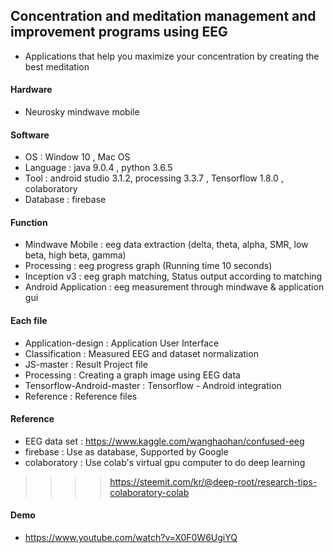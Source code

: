 ## Concentration and meditation management and improvement programs using EEG
* Applications that help you maximize your concentration by creating the best meditation

#### Hardware
* Neurosky mindwave mobile

#### Software
* OS : Window 10 , Mac OS
* Language : java 9.0.4 , python 3.6.5
* Tool : android studio 3.1.2, processing 3.3.7 , Tensorflow 1.8.0 , colaboratory
* Database : firebase

#### Function
* Mindwave Mobile : eeg data extraction (delta, theta, alpha, SMR, low beta, high beta, gamma)
* Processing : eeg progress graph (Running time 10 seconds)
* Inception v3 : eeg graph matching, Status output according to matching
* Android Application : eeg measurement through mindwave & application gui

#### Each file
* Application-design : Application User Interface
* Classification : Measured EEG and dataset normalization
* JS-master : Result Project file
* Processing : Creating a graph image using EEG data
* Tensorflow-Android-master : Tensorflow - Android integration
* Reference : Reference files

#### Reference
* EEG data set : https://www.kaggle.com/wanghaohan/confused-eeg
* firebase : Use as database, Supported by Google
* colaboratory : Use colab's virtual gpu computer to do deep learning
>>>> https://steemit.com/kr/@deep-root/research-tips-colaboratory-colab

#### Demo
* https://www.youtube.com/watch?v=X0F0W6UgiYQ
